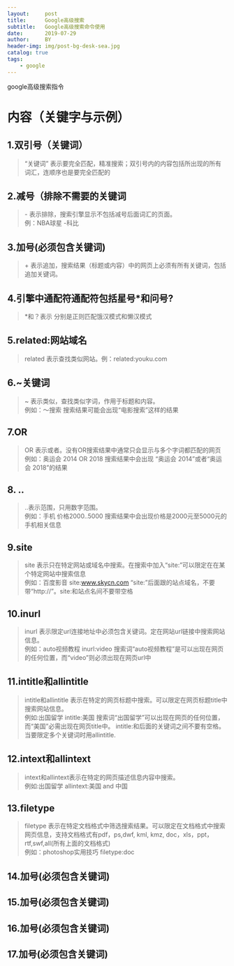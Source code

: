 ```yaml
---
layout:     post
title:      Google高级搜索
subtitle:   Google高级搜索命令使用
date:       2019-07-29
author:     BY
header-img: img/post-bg-desk-sea.jpg
catalog: true
tags:
    - google
---
```


google高级搜索指令
<br/>
# 内容（关键字与示例）


## 1.双引号（关键词）

> “关键词” 表示要完全匹配，精准搜索；双引号内的内容包括所出现的所有词汇，连顺序也是要完全匹配的

## 2.减号（排除不需要的关键词

> \- 表示排除，搜索引擎显示不包括减号后面词汇的页面。<br/>例：NBA球星 -科比

## 3.加号(必须包含关键词)

> \+ 表示追加，搜索结果（标题或内容）中的网页上必须有所有关键词，包括追加关键词。



## 4.引擎中通配符通配符包括星号*和问号?

> \*和？表示 分别是正则匹配饿汉模式和懒汉模式

## 5.related:网站域名

> related 表示查找类似网站。例：related:youku.com


## 6.~关键词

> ~ 表示类似，查找类似字词，作用于标题和内容。<br/>例如：～搜索 搜索结果可能会出现“电影搜索”这样的结果


## 7.OR

> OR 表示或者。没有OR搜索结果中通常只会显示与多个字词都匹配的网页<br/>
例如：奥运会 2014 OR 2018 搜索结果中会出现 “奥运会 2014”或者“奥运会 2018”的结果

## 8. ..

> ..表示范围，只用数字范围。<br/>
例如：手机 价格2000..5000 搜索结果中会出现价格是2000元至5000元的手机相关信息

## 9.site

> site 表示只在特定网站或域名中搜索。在搜索中加入“site:”可以限定在在某个特定网站中搜索信息<br/>
例如：百度影音 site:www.skycn.com
“site:”后面跟的站点域名，不要带“http://”。site:和站点名间不要带空格

## 10.inurl

> inurl 表示限定url连接地址中必须包含关键词。定在网站url链接中搜索网站信息。<br/>
例如：auto视频教程 inurl:video
搜索词“auto视频教程”是可以出现在网页的任何位置，而“video”则必须出现在网页url中

## 11.intitle和allintitle

> intitle和allintitle 表示在特定的网页标题中搜索。可以限定在网页标题title中搜索网站信息。<br/>
例如:出国留学 intitle:美国
搜索词“出国留学”可以出现在网页的任何位置，而“美国”必需出现在网页title中。
intitle:和后面的关键词之间不要有空格。当要限定多个关键词时用allintitle.

## 12.intext和allintext

> intext和allintext表示在特定的网页描述信息内容中搜索。<br/>
例如:出国留学 allintext:美国 and 中国

## 13.filetype

> filetype 表示在特定文档格式中筛选搜索结果。可以限定在文档格式中搜索网页信息，支持文档格式有pdf，ps,dwf, kml, kmz, doc，xls，ppt，rtf,swf,all(所有上面的文档格式)<br/>
例如：photoshop实用技巧 filetype:doc

## 14.加号(必须包含关键词)



## 15.加号(必须包含关键词)


## 16.加号(必须包含关键词)




## 17.加号(必须包含关键词)





